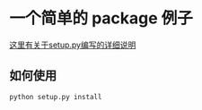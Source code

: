 # 一个简单的 package 例子

 [这里有关于setup.py编写的详细说明](https://blog.konghy.cn/2018/04/29/setup-dot-py/)


 ## 如何使用

 ```bash
 python setup.py install
 ```

 